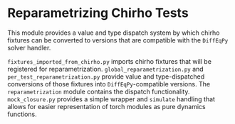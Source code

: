 # Reparametrizing Chirho Tests

This module provides a value and type dispatch system by which chirho fixtures can be converted to versions that are
compatible with the `DiffEqPy` solver handler.

`fixtures_imported_from_chirho.py` imports chirho fixtures that will be registered for reparametrization.
`global_reparametrization.py` and `per_test_reparametrization.py` provide value and type-dispatched conversions of those
fixtures into `DiffEqPy`-compatible versions.
The `reparametrization` module contains the dispatch functionality.
`mock_closure.py` provides a simple wrapper and `simulate` handling that allows for easier representation of torch
modules as pure dynamics functions.
